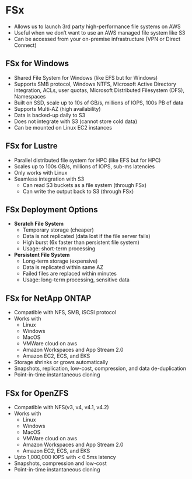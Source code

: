 # FSx
- Allows us to launch 3rd party high-performance file systems on AWS
- Useful when we don’t want to use an AWS managed file system like S3
- Can be accessed from your on-premise infrastructure (VPN or Direct Connect)

## FSx for Windows
- Shared File System for Windows (like EFS but for Windows)
- Supports SMB protocol, Windows NTFS, Microsoft Active Directory integration, ACLs, user quotas, Microsoft Distributed Filesystem (DFS), Namespaces
- Built on SSD, scale up to 10s of GB/s, millions of IOPS, 100s PB of data
- Supports Multi-AZ (high availability)
- Data is backed-up daily to S3
- Does not integrate with S3 (cannot store cold data)
- Can be mounted on Linux EC2 instances

## FSx for Lustre
- Parallel distributed file system for HPC (like EFS but for HPC)
- Scales up to 100s GB/s, millions of IOPS, sub-ms latencies
- Only works with Linux
- Seamless integration with S3
  - Can read S3 buckets as a file system (through FSx)
  - Can write the output back to S3 (through FSx)

## FSx Deployment Options
- **Scratch File System**
  - Temporary storage (cheaper)
  - Data is not replicated (data lost if the file server fails)
  - High burst (6x faster than persistent file system)
  - Usage: short-term processing
- **Persistent File System**
  - Long-term storage (expensive)
  - Data is replicated within same AZ
  - Failed files are replaced within minutes
  - Usage: long-term processing, sensitive data

## FSx for NetApp ONTAP
- Compatible with NFS, SMB, iSCSI protocol
- Works with
  - Linux
  - Windows
  - MacOS
  - VMWare cloud on aws
  - Amazon Workspaces and App Stream 2.0
  - Amazon EC2, ECS, and EKS
- Storage shrinks or grows automatically
- Snapshots, replication, low-cost, compression, and data de-duplication
- Point-in-time instantaneous cloning

## FSx for OpenZFS
- Compatible with NFS(v3, v4, v4.1, v4.2)
- Works with
  - Linux
  - Windows
  - MacOS
  - VMWare cloud on aws
  - Amazon Workspaces and App Stream 2.0
  - Amazon EC2, ECS, and EKS
- Upto 1,000,000 IOPS with < 0.5ms latency
- Snapshots, compression and low-cost
- Point-in-time instantaneous cloning

